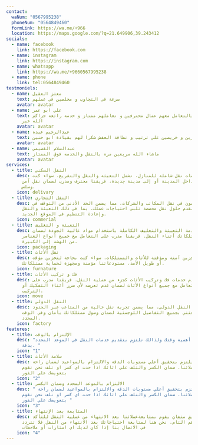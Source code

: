```yaml
---
contact:
  waNum: "0567995238"
  phoneNum: "0564849460"
  formLink: https://wa.me/+966
  location: https://maps.google.com/?q=21.649906,39.243412
socials:
  - name: facebook
    link: https://facebook.com
  - name: instagram
    link: https://instagram.com
  - name: whatsapp
    link: https://wa.me/+9660567995238
  - name: phone
    link: tel:0564849460
testmoniels:
  - name: معتز العقيل
    text: سرعة في التجاوب و مخلصين في عملهم
    avatar: avatar
  - name: علي ابو عمر
    text: أنصح الجميع بالتعامل معهم عمال محترفين و تعاملهم ممتاز و خدمة رائعة جزاكم
      الله خير
    avatar: avatar
  - name: عبدالرحيم عبده
    text: شباب مميزين و خريصين علي ترتيب و نظافة العفش شكرا لهم بقيادة ابو حنين
    avatar: avatar
  - name: عبدالسلام القصيمي
    text: ماشاء الله سريعين مره بالنقل والخدمه فوق الممتاز
    avatar: avatar
services:
  - title: النقل السكني
    desc: نحن نقدم خدمات نقل شاملة للمنازل، تشمل التعبئة والنقل والتفريغ. سواء كنت
      تنتقل داخل المدينة أو إلى مدينة جديدة، فريقنا محترف ومدرب لضمان نقل آمن
      وسلس.
    icon: delivary
  - title: النقل التجاري
    desc: نحن متخصصون في نقل المكاتب والشركات، مما يضمن الحد الأدنى من التوقف في
      العمل. نقدم حلول نقل مخصصة تلبي احتياجات عملك، بما في ذلك التعبئة والنقل
      وإعادة التنظيم في الموقع الجديد.
    icon: commerial
  - title: التعبئة و التغليف
    desc: نحن نقدم خدمة التعبئة والتغليف الكاملة باستخدام مواد عالية الجودة لضمان
      حماية ممتلكاتك أثناء النقل. فريقنا مدرب على التعامل مع جميع أنواع العناصر،
      من الهشة إلى الكبيرة.
    icon: packaging
  - title: نقل الأثاث
    desc: نقدم خدمات تخزين آمنة ومؤقتة للأثاث والممتلكات. سواء كنت بحاجة لتخزين مؤقت
      أو طويل الأمد، مستودعاتنا مؤمنة ومجهزة لحماية ممتلكاتك.
    icon: furnature
  - title: فك و تركيب الأثاث
    desc: نحن نقدم خدمات فك وتركيب الأثاث كجزء من عملية النقل. فريقنا مدرب على
      التعامل مع جميع أنواع الأثاث لضمان عدم تعرضه لأي ضرر أثناء التفكيك أو
      التركيب.
    icon: move
  - title: النقل الدولي
    desc: نوفر خدمات النقل الدولي، مما يضمن تجربة نقل خالية من المتاعب عبر الحدود.
      نحن نعتني بجميع التفاصيل اللوجستية لضمان وصول ممتلكاتك بأمان وفي الوقت
      المحدد.
    icon: factory
features:
  - title: الإلتزام بالوقت
    desc: "نحن نفهم أهمية وقتك ولذالك نلتزم بتقديم خدمات النقل في الموعد المحدد
      بدقة. "
    icon: "1"
  - title: سلامة الأثاث
    desc: نحن نلتزم بتحقيق أعلي مستويات الدقة والالتزام بالمواعيد لضمان راحة
      عملائنا. ضمان الكسر والتلف علي اثاثك اذا حدث اي كسر او تلف نحن نقوم
      بتعويضك علي الفور
    icon: "2"
  - title: الالتزام بالموعد المحدد وضمان الكسر
    desc: " نحن نلتزم بتحقيق أعلي مستويات الدقة والالتزام بالمواعيد لضمان راحة
      عملائنا. ضمان الكسر والتلف علي اثاثك اذا حدث اي كسر او تلف نحن نقوم
      بتعويضك علي الفور "
    icon: "3"
  - title: المتابعة بعد الإنتهاء
    desc: لدينا فريق متفانِ يقوم بمتابعةعملائنا بعد الانتهاء من عملية النقل للتأكد
      من رضاهم التام. نحن هنا لمتابعة احتياجاتك بعد الانتهاء من النقل فلا تتردد
      في الاتصال بنا إذا كان لديك اي استارات أو ملاحظات
    icon: "4"
---
```

